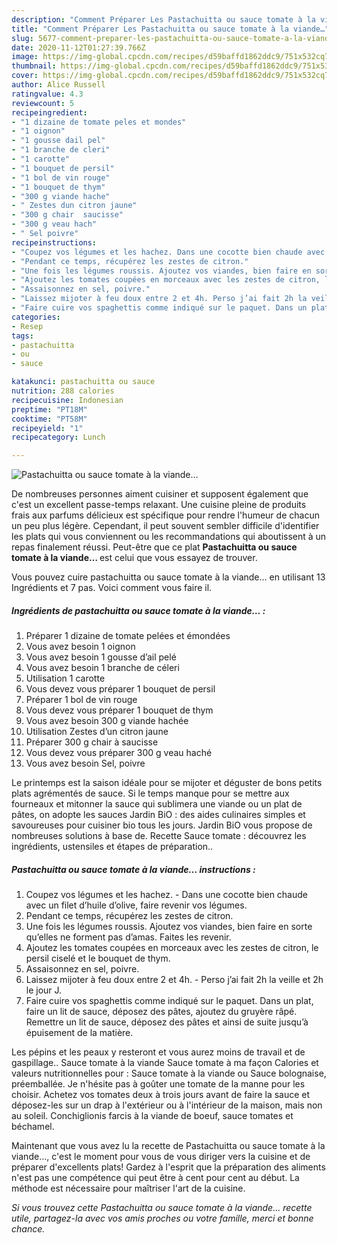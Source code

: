 ```yaml
---
description: "Comment Préparer Les Pastachuitta ou sauce tomate à la viande…"
title: "Comment Préparer Les Pastachuitta ou sauce tomate à la viande…"
slug: 5677-comment-preparer-les-pastachuitta-ou-sauce-tomate-a-la-viande
date: 2020-11-12T01:27:39.766Z
image: https://img-global.cpcdn.com/recipes/d59baffd1862ddc9/751x532cq70/pastachuitta-ou-sauce-tomate-a-la-viande…-photo-principale-de-la-recette.jpg
thumbnail: https://img-global.cpcdn.com/recipes/d59baffd1862ddc9/751x532cq70/pastachuitta-ou-sauce-tomate-a-la-viande…-photo-principale-de-la-recette.jpg
cover: https://img-global.cpcdn.com/recipes/d59baffd1862ddc9/751x532cq70/pastachuitta-ou-sauce-tomate-a-la-viande…-photo-principale-de-la-recette.jpg
author: Alice Russell
ratingvalue: 4.3
reviewcount: 5
recipeingredient:
- "1 dizaine de tomate peles et mondes"
- "1 oignon"
- "1 gousse dail pel"
- "1 branche de cleri"
- "1 carotte"
- "1 bouquet de persil"
- "1 bol de vin rouge"
- "1 bouquet de thym"
- "300 g viande hache"
- " Zestes dun citron jaune"
- "300 g chair  saucisse"
- "300 g veau hach"
- " Sel poivre"
recipeinstructions:
- "Coupez vos légumes et les hachez. Dans une cocotte bien chaude avec un filet d’huile d’olive, faire revenir vos légumes."
- "Pendant ce temps, récupérez les zestes de citron."
- "Une fois les légumes roussis. Ajoutez vos viandes, bien faire en sorte qu’elles ne forment pas d’amas. Faites les revenir."
- "Ajoutez les tomates coupées en morceaux avec les zestes de citron, le persil ciselé et le bouquet de thym."
- "Assaisonnez en sel, poivre."
- "Laissez mijoter à feu doux entre 2 et 4h. Perso j’ai fait 2h la veille et 2h le jour J."
- "Faire cuire vos spaghettis comme indiqué sur le paquet. Dans un plat, faire un lit de sauce, déposez des pâtes, ajoutez du gruyère râpé. Remettre un lit de sauce, déposez des pâtes et ainsi de suite jusqu’à épuisement de la matière."
categories:
- Resep
tags:
- pastachuitta
- ou
- sauce

katakunci: pastachuitta ou sauce 
nutrition: 288 calories
recipecuisine: Indonesian
preptime: "PT18M"
cooktime: "PT58M"
recipeyield: "1"
recipecategory: Lunch

---
```



![Pastachuitta ou sauce tomate à la viande…](https://img-global.cpcdn.com/recipes/d59baffd1862ddc9/751x532cq70/pastachuitta-ou-sauce-tomate-a-la-viande…-photo-principale-de-la-recette.jpg)

De nombreuses personnes aiment cuisiner et supposent également que c'est un excellent passe-temps relaxant. Une cuisine pleine de produits frais aux parfums délicieux est spécifique pour rendre l'humeur de chacun un peu plus légère. Cependant, il peut souvent sembler difficile d'identifier les plats qui vous conviennent ou les recommandations qui aboutissent à un repas finalement réussi. Peut-être que ce plat <strong> Pastachuitta ou sauce tomate à la viande… </strong> est celui que vous essayez de trouver.

<!--inarticleads1-->

Vous pouvez cuire pastachuitta ou sauce tomate à la viande… en utilisant 13 Ingrédients et 7 pas. Voici comment vous faire il.

##### Ingrédients de pastachuitta ou sauce tomate à la viande… :

1. Préparer 1 dizaine de tomate pelées et émondées
1. Vous avez besoin 1 oignon
1. Vous avez besoin 1 gousse d’ail pelé
1. Vous avez besoin 1 branche de céleri
1. Utilisation 1 carotte
1. Vous devez vous préparer 1 bouquet de persil
1. Préparer 1 bol de vin rouge
1. Vous devez vous préparer 1 bouquet de thym
1. Vous avez besoin 300 g viande hachée
1. Utilisation  Zestes d’un citron jaune
1. Préparer 300 g chair à saucisse
1. Vous devez vous préparer 300 g veau haché
1. Vous avez besoin  Sel, poivre


Le printemps est la saison idéale pour se mijoter et déguster de bons petits plats agrémentés de sauce. Si le temps manque pour se mettre aux fourneaux et mitonner la sauce qui sublimera une viande ou un plat de pâtes, on adopte les sauces Jardin BiO : des aides culinaires simples et savoureuses pour cuisiner bio tous les jours. Jardin BiO vous propose de nombreuses solutions à base de. Recette Sauce tomate : découvrez les ingrédients, ustensiles et étapes de préparation.. 

<!--inarticleads2-->

##### Pastachuitta ou sauce tomate à la viande… instructions :

1. Coupez vos légumes et les hachez. - Dans une cocotte bien chaude avec un filet d’huile d’olive, faire revenir vos légumes.
1. Pendant ce temps, récupérez les zestes de citron.
1. Une fois les légumes roussis. Ajoutez vos viandes, bien faire en sorte qu’elles ne forment pas d’amas. Faites les revenir.
1. Ajoutez les tomates coupées en morceaux avec les zestes de citron, le persil ciselé et le bouquet de thym.
1. Assaisonnez en sel, poivre.
1. Laissez mijoter à feu doux entre 2 et 4h. - Perso j’ai fait 2h la veille et 2h le jour J.
1. Faire cuire vos spaghettis comme indiqué sur le paquet. Dans un plat, faire un lit de sauce, déposez des pâtes, ajoutez du gruyère râpé. Remettre un lit de sauce, déposez des pâtes et ainsi de suite jusqu’à épuisement de la matière.


Les pépins et les peaux y resteront et vous aurez moins de travail et de gaspillage.. Sauce tomate à la viande Sauce tomate à ma façon Calories et valeurs nutritionnelles pour : Sauce tomate à la viande ou Sauce bolognaise, préemballée. Je n&#39;hésite pas à goûter une tomate de la manne pour les choisir. Achetez vos tomates deux à trois jours avant de faire la sauce et déposez-les sur un drap à l&#39;extérieur ou à l&#39;intérieur de la maison, mais non au soleil. Conchiglionis farcis à la viande de boeuf, sauce tomates et béchamel. 

<!--inarticleads1-->

<p>
Maintenant que vous avez lu la recette de Pastachuitta ou sauce tomate à la viande…, c'est le moment pour vous de vous diriger vers la cuisine et de préparer d'excellents plats! Gardez à l'esprit que la préparation des aliments n'est pas une compétence qui peut être à cent pour cent au début. La méthode est nécessaire pour maîtriser l'art de la cuisine.
</p>

<p>
<i>Si vous trouvez cette Pastachuitta ou sauce tomate à la viande… recette utile, partagez-la avec vos amis proches ou votre famille, merci et bonne chance.</i>
</p>
